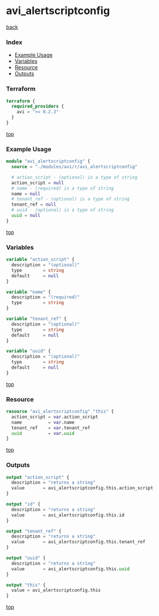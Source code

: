 # avi_alertscriptconfig

[back](../avi.md)

### Index

- [Example Usage](#example-usage)
- [Variables](#variables)
- [Resource](#resource)
- [Outputs](#outputs)

### Terraform

```terraform
terraform {
  required_providers {
    avi = ">= 0.2.3"
  }
}
```

[top](#index)

### Example Usage

```terraform
module "avi_alertscriptconfig" {
  source = "./modules/avi/r/avi_alertscriptconfig"

  # action_script - (optional) is a type of string
  action_script = null
  # name - (required) is a type of string
  name = null
  # tenant_ref - (optional) is a type of string
  tenant_ref = null
  # uuid - (optional) is a type of string
  uuid = null
}
```

[top](#index)

### Variables

```terraform
variable "action_script" {
  description = "(optional)"
  type        = string
  default     = null
}

variable "name" {
  description = "(required)"
  type        = string
}

variable "tenant_ref" {
  description = "(optional)"
  type        = string
  default     = null
}

variable "uuid" {
  description = "(optional)"
  type        = string
  default     = null
}
```

[top](#index)

### Resource

```terraform
resource "avi_alertscriptconfig" "this" {
  action_script = var.action_script
  name          = var.name
  tenant_ref    = var.tenant_ref
  uuid          = var.uuid
}
```

[top](#index)

### Outputs

```terraform
output "action_script" {
  description = "returns a string"
  value       = avi_alertscriptconfig.this.action_script
}

output "id" {
  description = "returns a string"
  value       = avi_alertscriptconfig.this.id
}

output "tenant_ref" {
  description = "returns a string"
  value       = avi_alertscriptconfig.this.tenant_ref
}

output "uuid" {
  description = "returns a string"
  value       = avi_alertscriptconfig.this.uuid
}

output "this" {
  value = avi_alertscriptconfig.this
}
```

[top](#index)